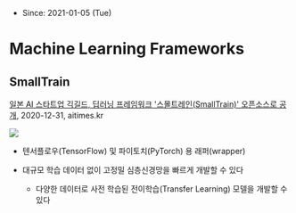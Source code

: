 * Since: 2021-01-05 (Tue)

# Machine Learning Frameworks



## SmallTrain

[일본 AI 스타트업 긱길드, 딥러닝 프레임워크 '스몰트레인(SmallTrain)' 오픈소스로 공개](http://www.aitimes.kr/news/articleView.html?idxno=18806), 2020-12-31, aitimes.kr

<img src='http://www.aitimes.kr/news/photo/202012/18806_20729_2657.jpg'>

* 텐서플로우(TensorFlow) 및 파이토치(PyTorch) 용 래퍼(wrapper)

* 대규모 학습 데이터 없이 고정밀 심층신경망을 빠르게 개발할 수 있다

  * 다양한 데이터로 사전 학습된 전이학습(Transfer Learning) 모델을 개발할 수 있다

  



